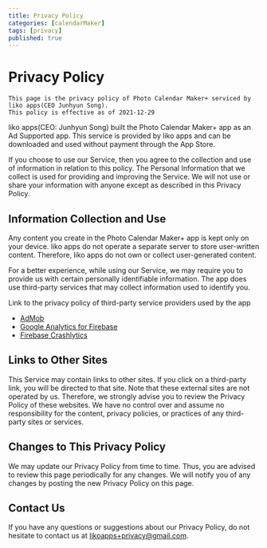 ```yaml
---
title: Privacy Policy
categories: [calendarMaker]
tags: [privacy]
published: true
---
```

<!-- Output copied to clipboard! -->

<!-----
NEW: Check the "Suppress top comment" option to remove this info from the output.

Conversion time: 0.287 seconds.


Using this Markdown file:

1. Paste this output into your source file.
2. See the notes and action items below regarding this conversion run.
3. Check the rendered output (headings, lists, code blocks, tables) for proper
   formatting and use a linkchecker before you publish this page.

Conversion notes:

* Docs to Markdown version 1.0β31
* Fri Dec 31 2021 02:47:40 GMT-0800 (PST)
* Source doc: Photo Calendar Maker! - Privacy Policy (EN)
* Tables are currently converted to HTML tables.
----->


# Privacy Policy


```
This page is the privacy policy of Photo Calendar Maker+ serviced by liko apps(CEO Junhyun Song).
This policy is effective as of 2021-12-29
```


liko apps(CEO: Junhyun Song) built the Photo Calendar Maker+ app as an Ad Supported app. This service is provided by liko apps and can be downloaded and used without payment through the App Store.

If you choose to use our Service, then you agree to the collection and use of information in relation to this policy. The Personal Information that we collect is used for providing and improving the Service. We will not use or share your information with anyone except as described in this Privacy Policy.

## Information Collection and Use

Any content you create in the Photo Calendar Maker+ app is kept only on your device. liko apps do not operate a separate server to store user-written content. Therefore, liko apps do not own or collect user-generated content.

For a better experience, while using our Service, we may require you to provide us with certain personally identifiable information. The app does use third-party services that may collect information used to identify you.

Link to the privacy policy of third-party service providers used by the app


* [AdMob](https://support.google.com/admob/answer/6128543?hl=en)
* [Google Analytics for Firebase](https://firebase.google.com/policies/analytics)
* [Firebase Crashlytics](https://firebase.google.com/support/privacy/)

## Links to Other Sites

This Service may contain links to other sites. If you click on a third-party link, you will be directed to that site. Note that these external sites are not operated by us. Therefore, we strongly advise you to review the Privacy Policy of these websites. We have no control over and assume no responsibility for the content, privacy policies, or practices of any third-party sites or services.

## Changes to This Privacy Policy

We may update our Privacy Policy from time to time. Thus, you are advised to review this page periodically for any changes. We will notify you of any changes by posting the new Privacy Policy on this page.


## Contact Us
If you have any questions or suggestions about our Privacy Policy, do not hesitate to contact us at likoapps+privacy@gmail.com.


